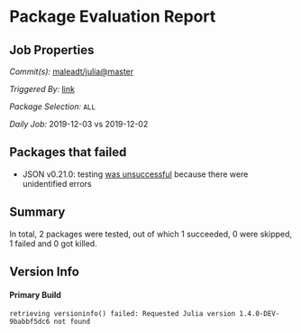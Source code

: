 # Package Evaluation Report

## Job Properties

*Commit(s):* [maleadt/julia@master](https://github.com/maleadt/julia/commit/master)

*Triggered By:* [link](https://www.test.com)

*Package Selection:* `ALL`

*Daily Job:* 2019-12-03 vs 2019-12-02

## Packages that failed

- JSON v0.21.0: testing [was unsuccessful](logs/JSON/1.4.0-DEV-9babbf5dc6.log) because there were unidentified errors

## Summary

In total, 2 packages were tested, out of which 1 succeeded, 0 were skipped, 1 failed and 0 got killed.


## Version Info

#### Primary Build

```
retrieving versioninfo() failed: Requested Julia version 1.4.0-DEV-9babbf5dc6 not found
```
<!-- Generated on 2019-12-03T12:12:19.529 -->
